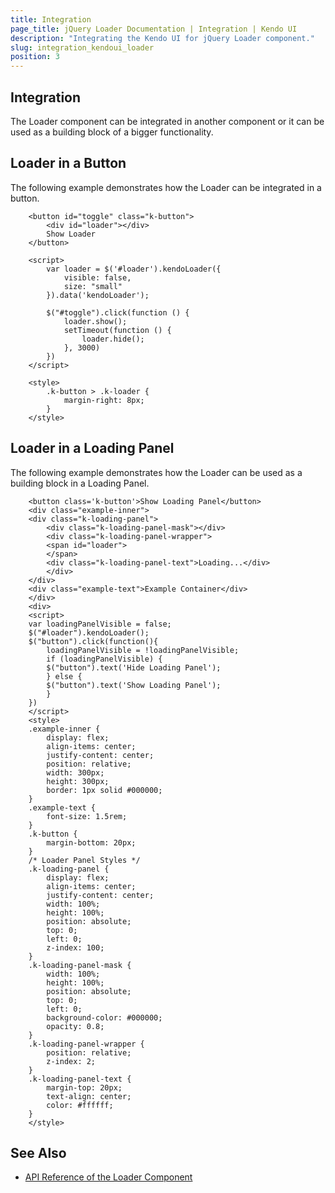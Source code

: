 ```yaml
---
title: Integration
page_title: jQuery Loader Documentation | Integration | Kendo UI
description: "Integrating the Kendo UI for jQuery Loader component."
slug: integration_kendoui_loader
position: 3
---
```


## Integration

The Loader component can be integrated in another component or it can be used as a building block of a bigger functionality.

## Loader in a Button

The following example demonstrates how the Loader can be integrated in a button.

```dojo
    <button id="toggle" class="k-button">
        <div id="loader"></div>
        Show Loader
    </button> 

    <script>
        var loader = $('#loader').kendoLoader({
            visible: false,
            size: "small"
        }).data('kendoLoader');

        $("#toggle").click(function () {
            loader.show();
            setTimeout(function () {
                loader.hide();
            }, 3000)
        })
    </script>

    <style>
        .k-button > .k-loader {
            margin-right: 8px;
        }
    </style>
```

## Loader in a Loading Panel

The following example demonstrates how the Loader can be used as a building block in a Loading Panel.

```dojo
    <button class='k-button'>Show Loading Panel</button>
    <div class="example-inner">
    <div class="k-loading-panel">
        <div class="k-loading-panel-mask"></div>
        <div class="k-loading-panel-wrapper">
        <span id="loader">
        </span>
        <div class="k-loading-panel-text">Loading...</div>
        </div>
    </div>
    <div class="example-text">Example Container</div>
    </div>
    <div>
    <script>
    var loadingPanelVisible = false;
    $("#loader").kendoLoader();
    $("button").click(function(){
        loadingPanelVisible = !loadingPanelVisible;
        if (loadingPanelVisible) {
        $("button").text('Hide Loading Panel');
        } else {
        $("button").text('Show Loading Panel');
        }
    })
    </script>
    <style>
    .example-inner {
        display: flex;
        align-items: center;
        justify-content: center;
        position: relative;
        width: 300px;
        height: 300px;
        border: 1px solid #000000;
    }
    .example-text {
        font-size: 1.5rem;
    }
    .k-button {
        margin-bottom: 20px;
    }
    /* Loader Panel Styles */
    .k-loading-panel {
        display: flex;
        align-items: center;
        justify-content: center;
        width: 100%;
        height: 100%;
        position: absolute;
        top: 0;
        left: 0;
        z-index: 100;
    }
    .k-loading-panel-mask {
        width: 100%;
        height: 100%;
        position: absolute;
        top: 0;
        left: 0;
        background-color: #000000;
        opacity: 0.8;
    }
    .k-loading-panel-wrapper {
        position: relative;
        z-index: 2;
    }
    .k-loading-panel-text {
        margin-top: 20px;
        text-align: center;
        color: #ffffff;
    }
    </style>
```

## See Also

* [API Reference of the Loader Component](/api/javascript/ui/loader)